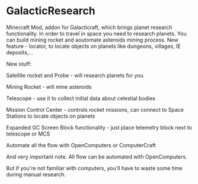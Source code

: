# GalacticResearch

Minecraft Mod, addon for Galacticraft, which brings planet research functionality.
In order to travel in space you need to research planets.
You can build mining rocket and aoutomate asteroids mining process.
New feature - locator, to locate objects on planets like dungeons, villages, IE deposits,...


New stuff:

Satellite rocket and Probe - will research planets for you

Mining Rocket - will mine asteroids

Telescope - use it to collect initial data about celestial bodies

Mission Control Center - controls rocket missions, can connect to Space Stations to locate objects on planets


Expanded GC Screen Block functionality - just place telemetry block next to telescope or MCS

Automate all the flow with OpenComputers or ComputerCraft

And very important note. All flow can be automated with OpenComputers.

But if you're not familiar with computers, you'll have to waste some time during manual research.
